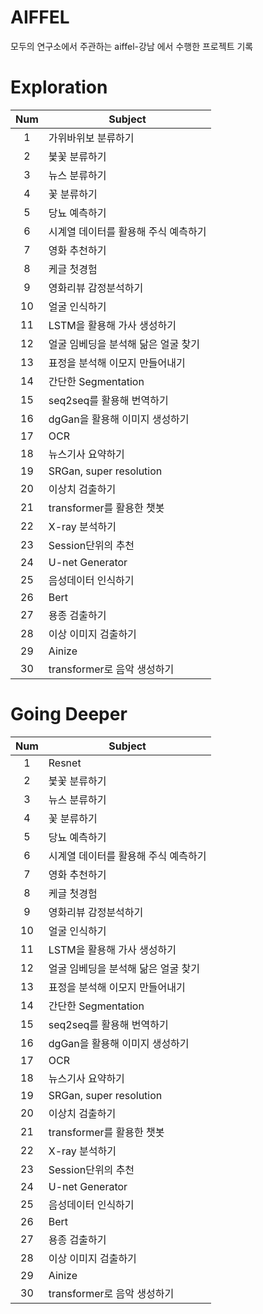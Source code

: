 # AIFFEL
모두의 연구소에서 주관하는 aiffel-강남 에서 수행한 프로젝트 기록

# Exploration
|Num|Subject|
|:--:|--|
|1|가위바위보 분류하기|
|2|붗꽃 분류하기|
|3|뉴스 분류하기|
|4|꽃 분류하기|
|5|당뇨 예측하기|
|6|시계열 데이터를 활용해 주식 예측하기|
|7|영화 추천하기|
|8|케글 첫경험|
|9|영화리뷰 감정분석하기|
|10|얼굴 인식하기|
|11|LSTM을 활용해 가사 생성하기|
|12|얼굴 임베딩을 분석해 닮은 얼굴 찾기|
|13|표정을 분석해 이모지 만들어내기|
|14|간단한 Segmentation|
|15|seq2seq를 활용해 번역하기|
|16|dgGan을 활용해 이미지 생성하기|
|17|OCR|
|18|뉴스기사 요약하기|
|19|SRGan, super resolution|
|20|이상치 검출하기|
|21|transformer를 활용한 챗봇|
|22|X-ray 분석하기|
|23|Session단위의 추천|
|24|U-net Generator|
|25|음성데이터 인식하기|
|26|Bert|
|27|용종 검출하기|
|28|이상 이미지 검출하기|
|29|Ainize|
|30|transformer로 음악 생성하기|

# Going Deeper
|Num|Subject|
|:--:|--|
|1|Resnet|
|2|붗꽃 분류하기|
|3|뉴스 분류하기|
|4|꽃 분류하기|
|5|당뇨 예측하기|
|6|시계열 데이터를 활용해 주식 예측하기|
|7|영화 추천하기|
|8|케글 첫경험|
|9|영화리뷰 감정분석하기|
|10|얼굴 인식하기|
|11|LSTM을 활용해 가사 생성하기|
|12|얼굴 임베딩을 분석해 닮은 얼굴 찾기|
|13|표정을 분석해 이모지 만들어내기|
|14|간단한 Segmentation|
|15|seq2seq를 활용해 번역하기|
|16|dgGan을 활용해 이미지 생성하기|
|17|OCR|
|18|뉴스기사 요약하기|
|19|SRGan, super resolution|
|20|이상치 검출하기|
|21|transformer를 활용한 챗봇|
|22|X-ray 분석하기|
|23|Session단위의 추천|
|24|U-net Generator|
|25|음성데이터 인식하기|
|26|Bert|
|27|용종 검출하기|
|28|이상 이미지 검출하기|
|29|Ainize|
|30|transformer로 음악 생성하기|

